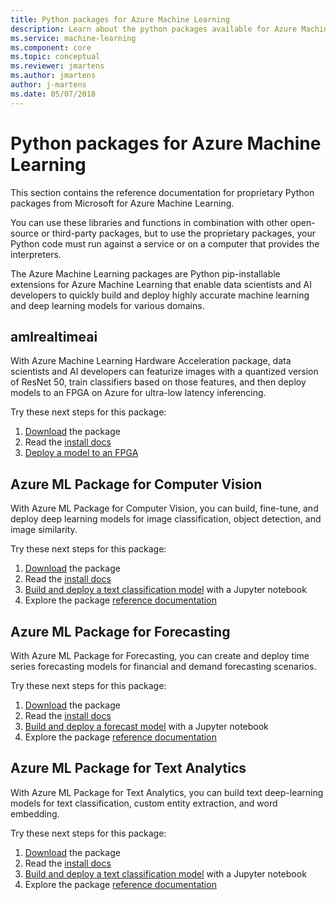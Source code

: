 ```yaml
---
title: Python packages for Azure Machine Learning
description: Learn about the python packages available for Azure Machine Learning users. 
ms.service: machine-learning
ms.component: core
ms.topic: conceptual
ms.reviewer: jmartens
ms.author: jmartens
author: j-martens
ms.date: 05/07/2018
---
```

# Python packages for Azure Machine Learning

This section contains the reference documentation for proprietary Python packages from Microsoft for Azure Machine Learning.

You can use these libraries and functions in combination with other open-source or third-party packages, but to use the proprietary packages, your Python code must run against a service or on a computer that provides the interpreters.

The Azure Machine Learning packages are Python pip-installable extensions for Azure Machine Learning that enable data scientists and AI developers to quickly build and deploy highly accurate machine learning and deep learning models for various domains.

## amlrealtimeai

With Azure Machine Learning Hardware Acceleration package, data scientists and AI developers can featurize images with a quantized version of ResNet 50, train classifiers based on those features, and then deploy models to an FPGA on Azure for ultra-low latency inferencing.

Try these next steps for this package:
1. [Download](https://aka.ms/aml-packages/vision/download) the package
1. Read the [install docs](reference-fpga-package-overview.md)
1. [Deploy a model to an FPGA](how-to-deploy-fpga-web-service.md)

## Azure ML Package for Computer Vision

With Azure ML Package for Computer Vision, you can build, fine-tune, and deploy deep learning models for image classification, object detection, and image similarity.

Try these next steps for this package:
1. [Download](https://aka.ms/aml-packages/vision/download) the package
1. Read the [install docs](https://aka.ms/aml-packages/vision)
1. [Build and deploy a text classification model](how-to-build-deploy-image-classification-models.md) with a Jupyter notebook
1. Explore the package [reference documentation](https://aka.ms/aml-packages/vision)

## Azure ML Package for Forecasting

With Azure ML Package for Forecasting, you can create and deploy time series forecasting models for financial and demand forecasting scenarios.

Try these next steps for this package:
1. [Download](https://aka.ms/aml-packages/forecasting/download) the package
1. Read the [install docs](https://aka.ms/aml-packages/forecasting)
1. [Build and deploy a forecast model](how-to-build-deploy-forecast-models.md) with a Jupyter notebook
1. Explore the package [reference documentation](https://aka.ms/aml-packages/forecasting)

## Azure ML Package for Text Analytics

With Azure ML Package for Text Analytics, you can build text deep-learning models for text classification, custom entity extraction, and word embedding.

Try these next steps for this package:
1. [Download](https://aka.ms/aml-packages/text/download) the package
1. Read the [install docs](https://aka.ms/aml-packages/text)
1. [Build and deploy a text classification model](how-to-build-deploy-text-classification-models.md) with a Jupyter notebook
1. Explore the package [reference documentation](https://aka.ms/aml-packages/text)